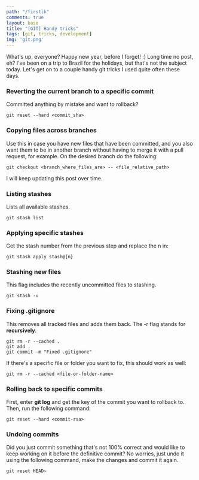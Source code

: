 ```yaml
---
path: "/firstlk"
comments: true
layout: base
title: "[GIT] Handy tricks"
tags: [git, tricks, development]
img: 'git.png'
---
```


What's up, everyone? Happy new year, before I forget! :) Long time no post, eh? I've been on a trip to Brazil for the holidays, but that's not the subject today. Let's get on to a couple handy git tricks I used quite often these days.<!--more-->

### Reverting the current branch to a specific commit

Committed anything by mistake and want to rollback?

```
git reset --hard <commit_sha>
```

### Copying files across branches

Use this in case you have new files that have been committed, and you also want them to be in another branch without having to merge it with a pull request, for example. On the desired branch do the following:

```
git checkout <branch_where_files_are> -- <file_relative_path>
```

I will keep updating this post over time.

### Listing stashes

Lists all available stashes.

```
git stash list
```

### Applying specific stashes

Get the stash number from the previous step and replace the n in:

```
git stash apply stash@{n}
```

### Stashing new files

This flag includes the recently uncommitted files to stashing.

```
git stash -u
```

### Fixing .gitignore

This removes all tracked files and adds them back. The -r flag stands for **recursively**.

```
git rm -r --cached .
git add .
git commit -m "Fixed .gitignore"
```

If there's a specific file or folder you want to fix, this should work as well:

```
git rm -r --cached <file-or-folder-name>
```

### Rolling back to specific commits

First, enter **git log** and get the key of the commit you want to rollback to. Then, run the following command:

```
git reset --hard <commit-rsa>
```

### Undoing commits

Did you just commit something that's not 100% correct and would like to keep working on it before the definitive commit? No worries, just undo it using the following command, make the changes and commit it again.

```
git reset HEAD~
```